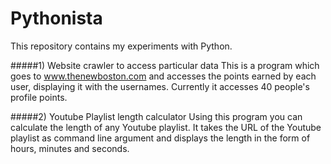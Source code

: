 # Pythonista
This repository contains my experiments with Python. 

#####1) Website crawler to access particular data
This is a program which goes to www.thenewboston.com and accesses the points earned by each user, displaying it with the usernames. Currently it accesses 40 people's profile points.

#####2) Youtube Playlist length calculator
Using this program you can calculate the length of any Youtube playlist. It takes the URL of the Youtube playlist as command line argument and displays the length in the form of hours, minutes and seconds.
